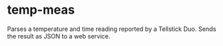 temp-meas
=========

Parses a temperature and time reading reported by a Tellstick Duo. Sends the result as JSON to a web service.